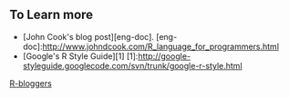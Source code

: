 To Learn more
-
* [John Cook's blog post][eng-doc].
[eng-doc]:http://www.johndcook.com/R_language_for_programmers.html
* [Google's R Style Guide][1]
[1]:http://google-styleguide.googlecode.com/svn/trunk/google-r-style.html

[R-bloggers](http://www.r-bloggers.com/)

